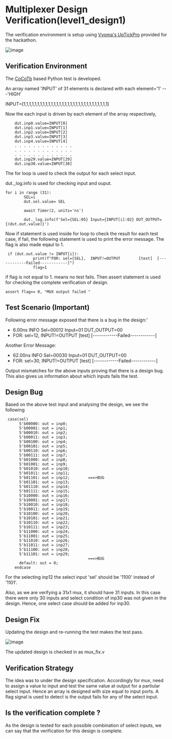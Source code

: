 # Multiplexer Design Verification(level1_design1)


The verification environment is setup using [Vyoma's UpTickPro](https://vyomasystems.com) provided for the hackathon.

![image](https://user-images.githubusercontent.com/65393666/181939156-770b0991-845e-4f8f-b921-b8e07808d0df.png)

## Verification Environment

The [CoCoTb](https://www.cocotb.org/) based Python test is developed.

An array named 'INPUT' of 31 elements is declared with each element='1' ---'HIGH'

INPUT=[1,1,1,1,1,1,1,1,1,1,1,1,1,1,1,1,1,1,1,1,1,1,1,1,1,1,1,1,1,1,1]

Now the each input is driven by each element of the array respectively,

```
    dut.inp0.value=INPUT[0]
    dut.inp1.value=INPUT[1]
    dut.inp2.value=INPUT[2]
    dut.inp3.value=INPUT[3]
    dut.inp4.value=INPUT[4]
    . . . . . . . . . . . . .
    . . . . . . . . . . . . .
    . . . . . . . . . . . . .
    dut.inp29.value=INPUT[29]
    dut.inp30.value=INPUT[30]
```

The for loop is used to check the output for each select input. 

dut._log.info is used for checking input and ouput.

```
for i in range (31):
        SEL=i
        dut.sel.value= SEL

        await Timer(2, units='ns')

        dut._log.info(f'Sel={SEL:05} Input={INPUT[i]:02} DUT_OUTPUT={(dut.out.value)}')
```

Now if statement is used inside for loop to check the result for each test case, if fail, the following statement is used to print the error message. The flag is also made eqaul to 1.

```
 if (dut.out.value != INPUT[i]):
            print(f"FOR: sel={SEL},  INPUT!=OUTPUT        [test]  [------------Failed------------]")
            flag=1
```
if flag is not equal to 1. means no test fails. Then assert statement is used for checking the complete verification of design.

  ```
  assert flag== 0, "MUX output failed "
```

## Test Scenario **(Important)**

Following error message exposed that there is a bug in the design:'

- 6.00ns INFO     Sel=00012 Input=01 DUT_OUTPUT=00
- FOR: sel=12,  INPUT!=OUTPUT        [test]  [------------Failed------------]

Another Error Message:

- 62.00ns INFO     Sel=00030 Input=01 DUT_OUTPUT=00
- FOR: sel=30,  INPUT!=OUTPUT        [test]  [------------Failed------------]


Output mismatches for the above inputs proving that there is a design bug. This also gives us information about which inputs fails the test.

## Design Bug
Based on the above test input and analysing the design, we see the following

```
 case(sel)
      5'b00000: out = inp0;  
      5'b00001: out = inp1;  
      5'b00010: out = inp2;  
      5'b00011: out = inp3;  
      5'b00100: out = inp4;  
      5'b00101: out = inp5;  
      5'b00110: out = inp6;  
      5'b00111: out = inp7;  
      5'b01000: out = inp8;  
      5'b01001: out = inp9;  
      5'b01010: out = inp10;
      5'b01011: out = inp11;
      5'b01101: out = inp12;        ===>BUG
      5'b01101: out = inp13;
      5'b01110: out = inp14;
      5'b01111: out = inp15;
      5'b10000: out = inp16;
      5'b10001: out = inp17;
      5'b10010: out = inp18;
      5'b10011: out = inp19;
      5'b10100: out = inp20;
      5'b10101: out = inp21;
      5'b10110: out = inp22;
      5'b10111: out = inp23;
      5'b11000: out = inp24;
      5'b11001: out = inp25;
      5'b11010: out = inp26;
      5'b11011: out = inp27;
      5'b11100: out = inp28;
      5'b11101: out = inp29;
                                    ===>BUG
      default: out = 0;
    endcase
```
For the selecting inp12 the select input 'sel' should be '1100' instead of '1101'.

Also, as we are verifying a 31x1 mux, it should have 31 inputs. In this case there were only 30 inputs and select condition of inp30 was not given in the design. 
Hence, one select case should be added for inp30.

## Design Fix
Updating the design and re-running the test makes the test pass.

![image](https://user-images.githubusercontent.com/65393666/181988568-8d73488f-d5b4-405f-8d9b-5fbd1af198c6.png)

The updated design is checked in as mux_fix.v

## Verification Strategy

The idea was to under the design specification. Accordingly for mux, need to assign a value to input and test the same value at output for a partiular select input.
Hence an array is designed with size equal to input ports. A flag signal is used to detect is the output fails for any of the select input.

## Is the verification complete ?

As the design is tested for each possible combination of select inputs, we can say that the verification for this design is complete.
